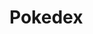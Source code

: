 # Pokedex
<!DOCTYPE html>
<html lang="en">
<head>
    <meta charset="UTF-8">
    <meta name="viewport" content="width=device-width, initial-scale=1.0">
    <title>Desafio</title>
    <link rel="stylesheet" href="sty.css">


</head>

<body class="gap-2">
    </div class="conteiner gap-2">
    <div class="box1"></div>
    <div class="box2"></div>
    <div class="box3"></div>
    <div>
    
</body>
</html>
